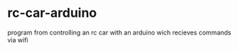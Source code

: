 # rc-car-arduino
program from controlling an rc car with an arduino wich recieves commands via wifi

